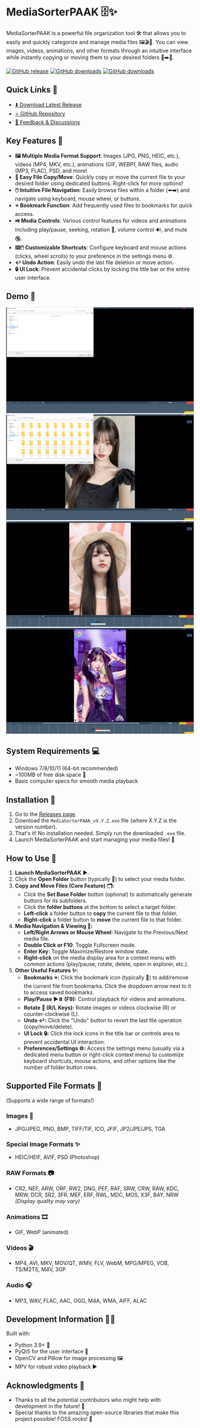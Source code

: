 # MediaSorterPAAK 🗄️✨

MediaSorterPAAK is a powerful file organization tool 🛠️ that allows you to easily and quickly categorize and manage media files 🖼️🎬🎵. You can view images, videos, animations, and other formats through an intuitive interface while instantly copying or moving them to your desired folders 📁➡️📁.

[![GitHub release](https://img.shields.io/github/release/htpaak/MediaSorterPAAK.svg?logo=github)](https://github.com/htpaak/MediaSorterPAAK/releases/latest)
[![GitHub downloads](https://img.shields.io/github/downloads/htpaak/MediaSorterPAAK/latest/total.svg?logo=github)](https://github.com/htpaak/MediaSorterPAAK/releases/latest)
[![GitHub downloads](https://img.shields.io/github/downloads/htpaak/MediaSorterPAAK/total.svg?logo=github)](https://github.com/htpaak/MediaSorterPAAK/releases)

## Quick Links 🔗

- [⬇️ Download Latest Release](https://github.com/htpaak/MediaSorterPAAK/releases/latest)
- [⭐ GitHub Repository](https://github.com/htpaak/MediaSorterPAAK)
- [💬 Feedback & Discussions](https://github.com/htpaak/MediaSorterPAAK/discussions)

## Key Features 🌟

- **🖼️ Multiple Media Format Support**: Images (JPG, PNG, HEIC, etc.), videos (MP4, MKV, etc.), animations (GIF, WEBP), RAW files, audio (MP3, FLAC), PSD, and more!
- **📁 Easy File Copy/Move**: Quickly copy or move the current file to your desired folder using dedicated buttons. Right-click for more options!
- **🖱️ Intuitive File Navigation**: Easily browse files within a folder (⬅️➡️) and navigate using keyboard, mouse wheel, or buttons.
- **⭐ Bookmark Function**: Add frequently used files to bookmarks for quick access.
- **⏯️ Media Controls**: Various control features for videos and animations including play/pause, seeking, rotation 🔄, volume control 🔊, and mute 🔇.
- **⌨️🖱️ Customizable Shortcuts**: Configure keyboard and mouse actions (clicks, wheel scrolls) to your preference in the settings menu ⚙️.
- **↩️ Undo Action**: Easily undo the last file deletion or move action.
- **🔒 UI Lock**: Prevent accidental clicks by locking the title bar or the entire user interface.

## Demo 📸

![MediaSorterPAAK Basic Screen](assets/Demo_1.png)
![MediaSorterPAAK Interface](assets/Demo_2.png)
![MediaSorterPAAK Video Player](assets/Demo_3.png)
![MediaSorterPAAK File Browser](assets/Demo_4.png)

## System Requirements 💻

- Windows 7/8/10/11 (64-bit recommended)
- ~100MB of free disk space 💾
- Basic computer specs for smooth media playback

## Installation 🚀

1.  Go to the [Releases page](https://github.com/htpaak/MediaSorterPAAK/releases/latest).
2.  Download the `MediaSorterPAAK_vX.Y.Z.exe` file (where X.Y.Z is the version number).
3.  That's it! No installation needed. Simply run the downloaded `.exe` file.
4.  Launch MediaSorterPAAK and start managing your media files! 🎉

## How to Use 📖

1.  **Launch MediaSorterPAAK** ▶️.
2.  Click the **Open Folder** button (typically 📂) to select your media folder.
3.  **Copy and Move Files (Core Feature) 🗂️:**
    *   Click the **Set Base Folder** button (optional) to automatically generate buttons for its subfolders.
    *   Click the **folder buttons** at the bottom to select a target folder.
    *   **Left-click** a folder button to **copy** the current file to that folder.
    *   **Right-click** a folder button to **move** the current file to that folder.
4.  **Media Navigation & Viewing 👀:**
    *   **Left/Right Arrows or Mouse Wheel**: Navigate to the Previous/Next media file.
    *   **Double Click or F10**: Toggle Fullscreen mode.
    *   **Enter Key**: Toggle Maximize/Restore window state.
    *   **Right-click** on the media display area for a context menu with common actions (play/pause, rotate, delete, open in explorer, etc.).
5.  **Other Useful Features ✨:**
    *   **Bookmarks ⭐:** Click the bookmark icon (typically 🔖) to add/remove the current file from bookmarks. Click the dropdown arrow next to it to access saved bookmarks.
    *   **Play/Pause ▶️⏸️ (F9):** Control playback for videos and animations.
    *   **Rotate 🔄 (R/L Keys):** Rotate images or videos clockwise (R) or counter-clockwise (L).
    *   **Undo ↩️:** Click the "Undo" button to revert the last file operation (copy/move/delete).
    *   **UI Lock 🔒:** Click the lock icons in the title bar or controls area to prevent accidental UI interaction.
    *   **Preferences/Settings ⚙️:** Access the settings menu (usually via a dedicated menu button or right-click context menu) to customize keyboard shortcuts, mouse actions, and other options like the number of folder button rows.

## Supported File Formats 📄

(Supports a wide range of formats!)

### Images 🌄

-   JPG/JPEG, PNG, BMP, TIFF/TIF, ICO, JFIF, JP2/JPE/JPS, TGA

### Special Image Formats ✨

-   HEIC/HEIF, AVIF, PSD (Photoshop)

### RAW Formats 📷

-   CR2, NEF, ARW, ORF, RW2, DNG, PEF, RAF, SRW, CRW, RAW, KDC, MRW, DCR, SR2, 3FR, MEF, ERF, RWL, MDC, MOS, X3F, BAY, NRW *(Display quality may vary)*

### Animations 🎞️

-   GIF, WebP (animated)

### Videos 🎬

-   MP4, AVI, MKV, MOV/QT, WMV, FLV, WebM, MPG/MPEG, VOB, TS/M2TS, M4V, 3GP

### Audio 🎧

-   MP3, WAV, FLAC, AAC, OGG, M4A, WMA, AIFF, ALAC

## Development Information 👨‍💻

Built with:
-   Python 3.9+ 🐍
-   PyQt5 for the user interface 🎨
-   OpenCV and Pillow for image processing 🖼️
-   MPV for robust video playback ▶️

## Acknowledgments 🙏

-   Thanks to all the potential contributors who might help with development in the future! 💖
-   Special thanks to the amazing open-source libraries that make this project possible!  FOSS rocks! 🤘
